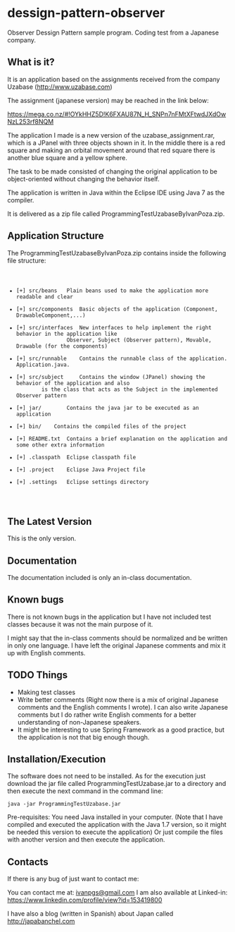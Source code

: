 dessign-pattern-observer
========================

Observer Dessign Pattern sample program. Coding test from a Japanese company.

What is it?
-----------

It is an application based on the assignments received from the company Uzabase (http://www.uzabase.com)

The assignment (japanese version) may be reached in the link below:

https://mega.co.nz/#!OYkHHZ5D!K6FXAU87N_H_SNPn7nFMtXFtwdJXdOwNzL253rf8NQM

The application I made is a new version of the uzabase_assignment.rar, which is a JPanel with three objects 
shown in it. In the middle there is a red square and making an orbital movement around that red
square there is another blue square and a yellow sphere.

The task to be made consisted of changing the original application to be object-oriented
without changing the behavior itself.

The application is written in Java within the Eclipse IDE using Java 7 as the compiler.

It is delivered as a zip file called ProgrammingTestUzabaseByIvanPoza.zip.

Application Structure
----------------------

The ProgrammingTestUzabaseByIvanPoza.zip contains inside the following file structure: 
<pre><code>
<ul>
<li>[+] src/beans	Plain beans used to make the application more readable and clear</li>
<li>[+] src/components  Basic objects of the application (Component, DrawableComponent,...) </li>
<li>[+] src/interfaces  New interfaces to help implement the right behavior in the application like
				Observer, Subject (Observer pattern), Movable, Drawable (for the components)</li>
<li>[+] src/runnable    Contains the runnable class of the application. Application.java.</li>
<li>[+] src/subject     Contains the window (JPanel) showing the behavior of the application and also
		is the class that acts as the Subject in the implemented Observer pattern</li>
<li>[+] jar/     	Contains the java jar to be executed as an application</li>
<li>[+] bin/	Contains the compiled files of the project</li>
<li>[+] README.txt  Contains a brief explanation on the application and some other extra information</li>
<li>[+] .classpath	Eclipse classpath file</li>
<li>[+] .project	Eclipse Java Project file</li>
<li>[+] .settings	Eclipse settings directory</li>
</ul>
</code></pre>

The Latest Version
------------------

This is the only version.

Documentation
-------------

The documentation included is only an in-class documentation.

Known bugs
----------

There is not known bugs in the application but I have not included test classes because it
was not the main purpose of it. 

I might say that the in-class comments should be normalized and be written in only one language.
I have left the original Japanese comments and mix it up with English comments.

TODO Things
-----------

- Making test classes
- Write better comments (Right now there is a mix of original Japanese comments and the English
  comments I wrote). I can also write Japanese comments but I do rather write English comments
  for a better understanding of non-Japanese speakers.
- It might be interesting to use Spring Framework as a good practice, but the application is
  not that big enough though.

Installation/Execution
----------------------

The software does not need to be installed. As for the execution just download the jar file
called ProgrammingTestUzabase.jar to a directory and then execute the next command in the
command line:

<pre><code>java -jar ProgrammingTestUzabase.jar</code></pre>

Pre-requisites: You need Java installed in your computer.
(Note that I have compiled and executed the application with the Java 1.7 version, so
it might be needed this version to execute the application) Or just compile the files with
another version and then execute the application.

Contacts
--------

If there is any bug of just want to contact me:

You can contact me at: ivanpgs@gmail.com
I am also available at Linked-in: https://www.linkedin.com/profile/view?id=153419800

I have also a blog (written in Spanish) about Japan called http://japabanchel.com
